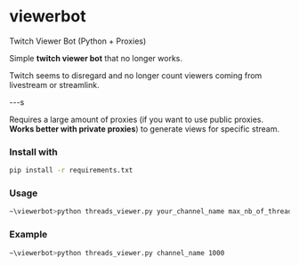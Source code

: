 # viewerbot
Twitch Viewer Bot (Python + Proxies)


Simple **twitch viewer bot** that no longer works.


Twitch seems to disregard and no longer count viewers coming from livestream or streamlink.


---s

Requires a large amount of proxies (if you want to use public proxies. **Works better with private proxies**) to generate views for specific stream.


### Install with

```bash
pip install -r requirements.txt
```

### Usage
```bash
~\viewerbot>python threads_viewer.py your_channel_name max_nb_of_threads
```

### Example
```bash
~\viewerbot>python threads_viewer.py channel_name 1000
```
